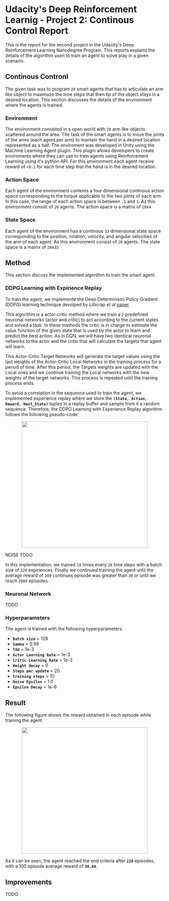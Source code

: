 # Udacity's Deep Reinforcement Learnig - Project 2: Continous Control  Report

This is the report for the second project in the Udacity's Deep Reinforcement Learning Nanodegree Program. This reports explains the details of the algorithm usen to train an agent to solve play in a given scenario.

## Continous Contronl

The given task was to program `20` smart agents that has to articulate an arm like object to maximaze the time steps that then tip of the object stays in a desired location. This section discusses the details of the environment where the agents is trained.

### Environment

The environment consisted in a open world with `20` arm like objects scattered around the area. The task of the smart agents is to move the joints of the arms (each agent per arm) to mantain the hand in a desired location represented as a ball. The enviroment was developed in Unity using the Machine Learning Agent plugin. This plugin allows developers to create enviroments where they can use to train agents using Reinforcement Learning using it's python API. For this environment each agent receive reward of `+0.1` for each time step that the hand is in the desired location. 

### Action Space

Each agent of the environment contents a four dimensional continous action space corresponding to the torque applicable to the two joints of each arm. In this case, the range of each action space is between `-1` and `1`. As this environment consist of `20` agents. The action space is a matrix of `20`x`4`

### State Space

Each agent of the environment has a continous `33` dimensional state space corresponding to the position, rotation, velocity, and angular velocities of the arm of each agent. As this environment consist of `20` agents. The state space is a matrix of `20`x`33`

## Method

This section discuss the implemented algorithm to train the smart agent.

### DDPG Learning with Expirience Replay

To train the agent, we implemente the Deep Deterministic Policy Gradient (DDPG) learning technique devolped by Lillicrap *et al* [paper](https://arxiv.org/abs/1509.02971)

This algorithm is a actor-critic method where we train a `2` predefined neuronal networks (actor and critic) to act according to the current states and solved a task. In these methods the critic is in charge to estimate the value function of the given state that is used by the actor to learn and predict the best action. As in DQN, we will have two identical neuronal networks to the actor and the critic that will calculate the targets that agent will learn.

This Actor-Critic Target Networks will generate the target values using the last weights of the Actor-Critic Local Networks in the training process for a period of time. After this period, the Targets weights are updated with the Local ones and we continue training the Local networks with the new weights of the target networks. This process is repeated until the training process ends. 

To avoid a correlation in the sequence used to train the agent, we implemented experience replay where we store the **`(State, Action, Reward, Next_State)`** tuples in a replay buffer and sample from it a random sequence. Therefore, the DDPG Learning with Experience Replay algorithm follows the following pseudo-code:

<p align="center">
    <img src="https://user-images.githubusercontent.com/27258035/83956363-87ae6680-a85d-11ea-8750-5a4549f24c8a.png" width="400"/>
</p>

NOISE TODO

In this implementation, we trained `10` times every `20` time steps with a batch size of `128` expiriences. Finally we continued training the agent until the average reward of `100` continues episode was greater than `30` or until we reach `2000` episodes.

### Neuronal Network

TODO

### Hyperparameters

The agent is trained with the following hyperparameters:

- **`Batch size`**  =  128
- **`Gamma`**  =  0.99
- **`TAU`**  =  1e-3
- **`Actor Learning Rate`**  =  1e-3
- **`Critic Learning Rate`**  =  1e-3
- **`Weight decay`**  =  0
- **`Steps per update`**  =  20
- **`training steps`**  =  10
- **`Noise Epsilon`**  = 1.0
- **`Epsilon Decay`**  = 1e-6


## Result

The following figure shows the reward obtained in each episode while training the agent.

<p align="center">
    <img src="https://user-images.githubusercontent.com/27258035/83963429-67ef6080-a8a6-11ea-92d9-bc2acdee9503.PNG" width="400"/>
</p>

As it can be seen, the agent reached the end criteria after **`220`**  episodes, with a 100 episode average reward of **`30.04`**.

## Improvements

TODO
